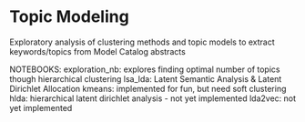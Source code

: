 # Topic Modeling
Exploratory analysis of clustering methods and topic models to extract keywords/topics from Model Catalog abstracts

NOTEBOOKS:
exploration_nb: explores finding optimal number of topics though hierarchical clustering
lsa_lda: Latent Semantic Analysis & Latent Dirichlet Allocation
kmeans: implemented for fun, but need soft clustering
hlda: hierarchical latent dirichlet analysis - not yet implemented
lda2vec: not yet implemented

